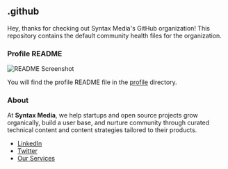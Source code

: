 ## .github

Hey, thanks for checking out Syntax Media's GitHub organization! This repository contains the default community health files for the organization. 

### Profile README

![README Screenshot](https://github.com/user-attachments/assets/ae0878a8-0db7-4997-a9e2-8e39440eaf8a)

You will find the profile README file in the [profile](/profile/README.md) directory.

### About 

At **Syntax Media**, we help startups and open source projects grow organically, build a user base, and nurture community through curated technical content and content strategies tailored to their products.

- [LinkedIn](https://www.linkedin.com/company/syntaxmedia)
- [Twitter](https://x.com/syntaxmedia_)
- [Our Services](https://services.pradumnasaraf.dev/)
